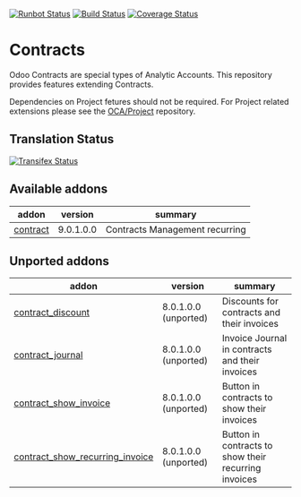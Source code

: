 [![Runbot Status](https://runbot.odoo-community.org/runbot/badge/flat/110/9.0.svg)](https://runbot.odoo-community.org/runbot/repo/github-com-oca-contract-110)
[![Build Status](https://travis-ci.org/OCA/contract.svg?branch=9.0)](https://travis-ci.org/OCA/contract)
[![Coverage Status](https://coveralls.io/repos/OCA/contract/badge.svg?branch=9.0)](https://coveralls.io/r/OCA/contract?branch=9.0)

# Contracts

Odoo Contracts are special types of Analytic Accounts.
This repository provides features extending Contracts.

Dependencies on Project fetures should not be required.
For Project related extensions please see the
[OCA/Project](https://github.com/OCA/project) repository.


## Translation Status
[![Transifex Status](https://www.transifex.com/projects/p/OCA-contract-9-0/chart/image_png)](https://www.transifex.com/projects/p/OCA-contract-9-0)

[//]: # (addons)
Available addons
----------------
addon | version | summary
--- | --- | ---
[contract](contract/) | 9.0.1.0.0 | Contracts Management recurring

Unported addons
---------------
addon | version | summary
--- | --- | ---
[contract_discount](contract_discount/) | 8.0.1.0.0 (unported) | Discounts for contracts and their invoices
[contract_journal](contract_journal/) | 8.0.1.0.0 (unported) | Invoice Journal in contracts and their invoices
[contract_show_invoice](contract_show_invoice/) | 8.0.1.0.0 (unported) | Button in contracts to show their invoices
[contract_show_recurring_invoice](contract_show_recurring_invoice/) | 8.0.1.0.0 (unported) | Button in contracts to show their recurring invoices

[//]: # (end addons)
